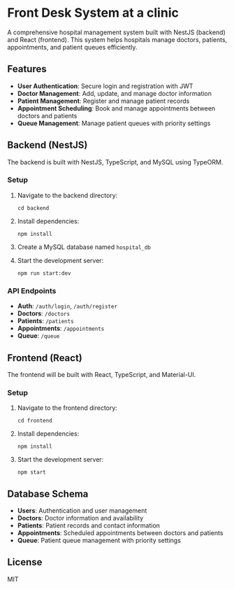 # Front Desk System at a clinic

A comprehensive hospital management system built with NestJS (backend) and React (frontend). This system helps hospitals manage doctors, patients, appointments, and patient queues efficiently.

## Features

- **User Authentication**: Secure login and registration with JWT
- **Doctor Management**: Add, update, and manage doctor information
- **Patient Management**: Register and manage patient records
- **Appointment Scheduling**: Book and manage appointments between doctors and patients
- **Queue Management**: Manage patient queues with priority settings

## Backend (NestJS)

The backend is built with NestJS, TypeScript, and MySQL using TypeORM.

### Setup

1. Navigate to the backend directory:
   ```
   cd backend
   ```

2. Install dependencies:
   ```
   npm install
   ```

3. Create a MySQL database named `hospital_db`

4. Start the development server:
   ```
   npm run start:dev
   ```

### API Endpoints

- **Auth**: `/auth/login`, `/auth/register`
- **Doctors**: `/doctors`
- **Patients**: `/patients`
- **Appointments**: `/appointments`
- **Queue**: `/queue`

## Frontend (React)

The frontend will be built with React, TypeScript, and Material-UI.

### Setup

1. Navigate to the frontend directory:
   ```
   cd frontend
   ```

2. Install dependencies:
   ```
   npm install
   ```

3. Start the development server:
   ```
   npm start
   ```

## Database Schema

- **Users**: Authentication and user management
- **Doctors**: Doctor information and availability
- **Patients**: Patient records and contact information
- **Appointments**: Scheduled appointments between doctors and patients
- **Queue**: Patient queue management with priority settings

## License

MIT

